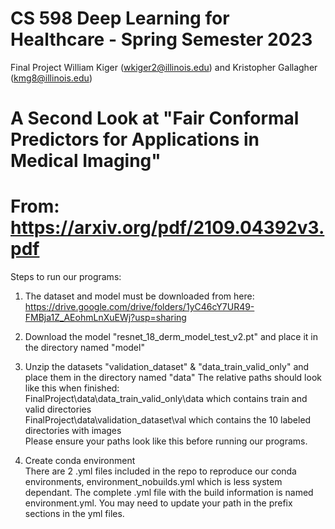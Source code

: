 # CS 598 Deep Learning for Healthcare - Spring Semester 2023
Final Project William Kiger (wkiger2@illinois.edu) and Kristopher Gallagher (kmg8@illinois.edu)

# A Second Look at "Fair Conformal Predictors for Applications in Medical Imaging" 
# From: https://arxiv.org/pdf/2109.04392v3.pdf
Steps to run our programs: 
1) The dataset and model must be downloaded from here: https://drive.google.com/drive/folders/1yC46cY7UR49-FMBja1Z_AEohmLnXuEWj?usp=sharing
2) Download the model "resnet_18_derm_model_test_v2.pt" and place it in the directory named "model"
3) Unzip the datasets "validation_dataset" & "data_train_valid_only" and place them in the directory named "data"
 The relative paths should look like this when finished: <br /> 
 FinalProject\data\data_train_valid_only\data which contains train and valid directories <br /> 
 FinalProject\data\validation_dataset\val which contains the 10 labeled directories with images <br /> 
 Please ensure your paths look like this before running our programs. <br /> 

4) Create conda environment <br /> 
There are 2 .yml files included in the repo to reproduce our conda environments, environment_nobuilds.yml which is less system dependant.  The complete .yml file with the build information is named environment.yml.  You may need to update your path in the prefix sections in the yml files. 
